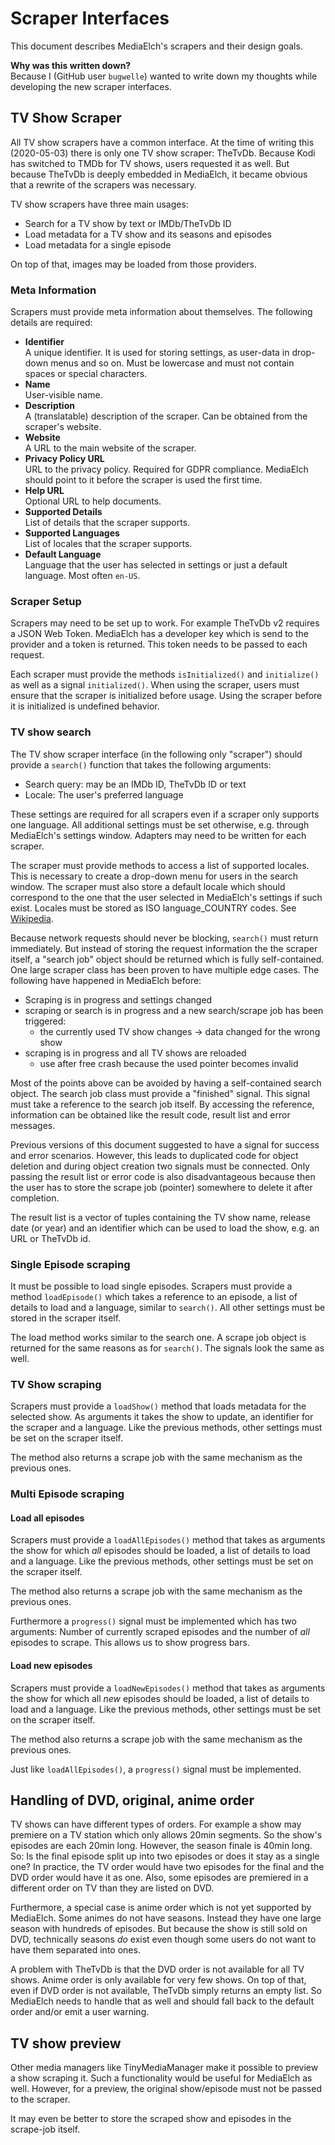 # Scraper Interfaces

This document describes MediaElch's scrapers and their design goals.

**Why was this written down?**  
Because I (GitHub user `bugwelle`) wanted to write down my thoughts while
developing the new scraper interfaces.

## TV Show Scraper

All TV show scrapers have a common interface. At the time of writing this
(2020-05-03) there is only one TV show scraper: TheTvDb. Because Kodi has
switched to TMDb for TV shows, users requested it as well. But because
TheTvDb is deeply embedded in MediaElch, it became obvious that a rewrite of
the scrapers was necessary.

TV show scrapers have three main usages:

 - Search for a TV show by text or IMDb/TheTvDb ID
 - Load metadata for a TV show and its seasons and episodes
 - Load metadata for a single episode

On top of that, images may be loaded from those providers.

### Meta Information

Scrapers must provide meta information about themselves. The following details are required:

 - **Identifier**  
   A unique identifier. It is used for storing settings, as user-data in drop-down menus and so on. Must be lowercase and must not contain spaces or special characters.
 - **Name**  
   User-visible name.
 - **Description**  
   A (translatable) description of the scraper. Can be obtained from the scraper's website.
 - **Website**  
   A URL to the main website of the scraper.
 - **Privacy Policy URL**  
   URL to the privacy policy. Required for GDPR compliance. MediaElch should point to it before the scraper is used the first time.
 - **Help URL**  
   Optional URL to help documents.
 - **Supported Details**  
   List of details that the scraper supports.
 - **Supported Languages**  
   List of locales that the scraper supports.
 - **Default Language**  
   Language that the user has selected in settings or just a default language. Most often `en-US`.

### Scraper Setup

Scrapers may need to be set up to work. For example TheTvDb v2 requires a JSON
Web Token. MediaElch has a developer key which is send to the provider and a
token is returned. This token needs to be passed to each request.

Each scraper must provide the methods `isInitialized()` and `initialize()` as
well as a signal `initialized()`. When using the scraper, users must ensure
that the scraper is initialized before usage. Using the scraper before it is
initialized is undefined behavior.

### TV show search

The TV show scraper interface (in the following only "scraper") should provide
a `search()` function that takes the following arguments:

 - Search query: may be an IMDb ID, TheTvDb ID or text
 - Locale: The user's preferred language

These settings are required for all scrapers even if a scraper only supports
one language. All additional settings must be set otherwise, e.g. through
MediaElch's settings window. Adapters may need to be written for each scraper.

The scraper must provide methods to access a list of supported locales. This
is necessary to create a drop-down menu for users in the search window.
The scraper must also store a default locale which should correspond to the
one that the user selected in MediaElch's settings if such exist.
Locales must be stored as ISO language_COUNTRY codes.
See [Wikipedia][wiki_locale].

Because network requests should never be blocking, `search()` must return
immediately. But instead of storing the request information the the scraper
itself, a "search job" object should be returned which is fully self-contained.
One large scraper class has been proven to have multiple edge cases. The
following have happened in MediaElch before:

 - Scraping is in progress and settings changed
 - scraping or search is in progress and a new search/scrape job has been
   triggered:
   - the currently used TV show changes -> data changed for the wrong show
 - scraping is in progress and all TV shows are reloaded
   - use after free crash because the used pointer becomes invalid

Most of the points above can be avoided by having a self-contained search
object. The search job class must provide a "finished" signal. This signal must
take a reference to the search job itself. By accessing the reference,
information can be obtained like the result code, result list and error
messages.

Previous versions of this document suggested to have a signal for success and
error scenarios. However, this leads to duplicated code for object deletion and
during object creation two signals must be connected. Only passing the result
list or error code is also disadvantageous because then the user has to store
the scrape job (pointer) somewhere to delete it after completion.

The result list is a vector of tuples containing the TV show name, release date
(or year) and an identifier which can be used to load the show, e.g. an URL or
TheTvDb id.

### Single Episode scraping

It must be possible to load single episodes. Scrapers must provide a method
`loadEpisode()` which takes a reference to an episode, a list of details to
load and a language, similar to `search()`. All other settings must be stored
in the scraper itself.

The load method works similar to the search one. A scrape job object is
returned for the same reasons as for `search()`. The signals look the same
as well.

### TV Show scraping

Scrapers must provide a `loadShow()` method that loads metadata for the
selected show. As arguments it takes the show to update, an identifier for the
scraper and a language. Like the previous methods, other settings must be set
on the scraper itself.

The method also returns a scrape job with the same mechanism as the previous
ones.

### Multi Episode scraping

#### Load all episodes

Scrapers must provide a `loadAllEpisodes()` method that takes as arguments the
show for which *all* episodes should be loaded, a list of details to load and a
language. Like the previous methods, other settings must be set on the scraper
itself.

The method also returns a scrape job with the same mechanism as the previous
ones.

Furthermore a `progress()` signal must be implemented which has two arguments:
Number of currently scraped episodes and the number of *all* episodes to
scrape. This allows us to show progress bars.

#### Load new episodes

Scrapers must provide a `loadNewEpisodes()` method that takes as arguments the
show for which all *new* episodes should be loaded, a list of details to load
and a language. Like the previous methods, other settings must be set on the
scraper itself.

The method also returns a scrape job with the same mechanism as the previous
ones.

Just like `loadAllEpisodes()`, a `progress()` signal must be implemented.

## Handling of DVD, original, anime order

TV shows can have different types of orders. For example a show may premiere on
a TV station which only allows 20min segments. So the show's episodes are each
20min long. However, the season finale is 40min long. So: Is the final episode
split up into two episodes or does it stay as a single one? In practice, the TV
order would have two episodes for the final and the DVD order would have it as
one. Also, some episodes are premiered in a different order on TV than they are
listed on DVD.

Furthermore, a special case is anime order which is not yet supported by
MediaElch. Some animes do not have seasons. Instead they have one large season
with hundreds of episodes. But because the show is still sold on DVD,
technically seasons *do* exist even though some users do not want to have them
separated into ones.

A problem with TheTvDb is that the DVD order is not available for all TV shows.
Anime order is only available for very few shows. On top of that, even if DVD
order is not available, TheTvDb simply returns an empty list. So MediaElch
needs to handle that as well and should fall back to the default order and/or
emit a user warning.

## TV show preview

Other media managers like TinyMediaManager make it possible to preview a show
scraping it. Such a functionality would be useful for MediaElch as well.
However, for a preview, the original show/episode must not be passed to the
scraper.

It may even be better to store the scraped show and episodes in the scrape-job
itself.

[wiki_locale]: https://en.wikipedia.org/wiki/Language_localisation#Language_tags_and_codes
